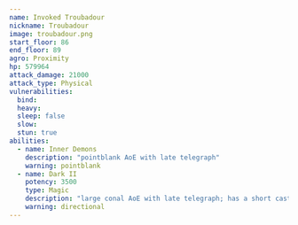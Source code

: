 ```yaml
---
name: Invoked Troubadour
nickname: Troubadour
image: troubadour.png
start_floor: 86
end_floor: 89
agro: Proximity
hp: 579964
attack_damage: 21000
attack_type: Physical
vulnerabilities:
  bind: 
  heavy: 
  sleep: false
  slow: 
  stun: true
abilities:
  - name: Inner Demons
    description: "pointblank AoE with late telegraph"
    warning: pointblank
  - name: Dark II
    potency: 3500
    type: Magic
    description: "large conal AoE with late telegraph; has a short cast time"
    warning: directional
---
```

